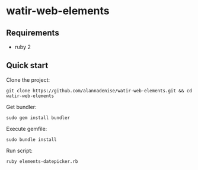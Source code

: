 # watir-web-elements

## Requirements

* ruby 2

## Quick start

Clone the project:

```
git clone https://github.com/alannadenise/watir-web-elements.git && cd watir-web-elements
```

Get bundler:

```
sudo gem install bundler
```

Execute gemfile:

```
sudo bundle install
```

Run script:

```
ruby elements-datepicker.rb
```
